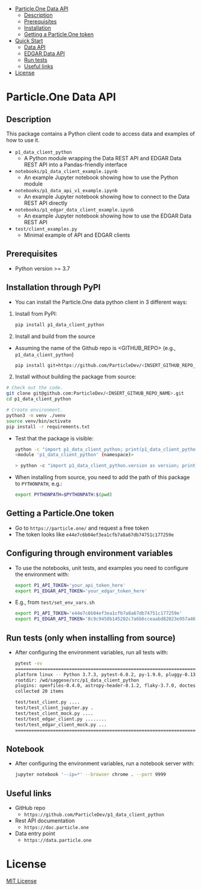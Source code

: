 <!--ts-->
   * [Particle.One Data API](#particleone-data-api)
      * [Description](#description)
      * [Prerequisites](#prerequisites)
      * [Installation](#installation)
      * [Getting a Particle.One token](#getting-a-particleone-token)
   * [Quick Start](#quick-start)
      * [Data API](#data-api)
      * [EDGAR Data API](#edgar-data-api)
      * [Run tests](#run-tests)
      * [Useful links](#useful-links)
   * [License](#license)



<!--te-->

# Particle.One Data API

## Description

This package contains a Python client code to access data and examples of how to
use it.

- `p1_data_client_python`
  - A Python module wrapping the Data REST API and EDGAR Data REST API into a
    Pandas-friendly interface
- `notebooks/p1_data_client_example.ipynb`
  - An example Jupyter notebook showing how to use the Python module
- `notebooks/p1_data_api_v1_example.ipynb`
  - An example Jupyter notebook showing how to connect to the Data REST API
    directly
- `notebooks/p1_edgar_data_client_example.ipynb`
  - An example Jupyter notebook showing how to use the EDGAR Data REST API
- `test/client_examples.py`
  - Minimal example of API and EDGAR clients

## Prerequisites

- Python version >= 3.7

## Installation through PyPI

- You can install the Particle.One data python client in 3 different ways:

1) Install from PyPI:
   ```bash
   pip install p1_data_client_python
   ```

2) Install and build from the source
- Assuming the name of the Github repo is <GITHUB_REPO> (e.g.,
  `p1_data_client_python`)
   ```bash
   pip install git+https://github.com/ParticleDev/<INSERT_GITHUB_REPO_NAME>.git
   ```

2) Install without building the package from source:

  ```bash
  # Check out the code.
  git clone git@github.com:ParticleDev/<INSERT_GITHUB_REPO_NAME>.git
  cd p1_data_client_python

  # Create environment.
  python3 -m venv ./venv
  source venv/bin/activate
  pip install -r requirements.txt
  ```

- Test that the package is visible:

  ```bash
  python -c "import p1_data_client_python; print(p1_data_client_python)"
  <module 'p1_data_client_python' (namespace)>

  > python -c "import p1_data_client_python.version as version; print(version.VERSION)"
  ```

- When installing from source, you need to add the path of this package to
  `PYTHONPATH`, e.g.:
  ```bash
  export PYTHONPATH=$PYTHONPATH:$(pwd)
  ```

## Getting a Particle.One token

- Go to `https://particle.one/` and request a free token
- The token looks like `e44e7c6b04ef3ea1cfb7a8a67db74751c177259e`

## Configuring through environment variables

- To use the notebooks, unit tests, and examples you need to configure the
  environment with:

  ```bash
  export P1_API_TOKEN='your_api_token_here'
  export P1_EDGAR_API_TOKEN='your_edgar_token_here'
  ```

- E.g., from `test/set_env_vars.sh`
  ```bash
  export P1_API_TOKEN='e44e7c6b04ef3ea1cfb7a8a67db74751c177259e'
  export P1_EDGAR_API_TOKEN='8c9c9458b145202c7a6b6cceaabd82023e957a46d6cf7061ed8e1c94a168f2fd'
  ```

## Run tests (only when installing from source)

- After configuring the environment variables, run all tests with:

  ```bash
  pytest -vv
  =============================================================================================== test session starts ================================================================================================
  platform linux -- Python 3.7.3, pytest-6.0.2, py-1.9.0, pluggy-0.13.1
  rootdir: /wd/saggese/src/p1_data_client_python
  plugins: openfiles-0.4.0, astropy-header-0.1.2, flaky-3.7.0, doctestplus-0.4.0, remotedata-0.3.1, arraydiff-0.3, hypothesis-5.3.0
  collected 20 items

  test/test_client.py ....
  test/test_client_jupyter.py .
  test/test_client_mock.py ....
  test/test_edgar_client.py ........
  test/test_edgar_client_mock.py ...
  ================================================================================================ 9 passed in 3.46s =================================================================================================
  ```

## Notebook

- After configuring the environment variables, run a notebook server with:

  ```bash
  jupyter notebook '--ip=*' --browser chrome . --port 9999
  ```

## Useful links

- GitHub repo
  - `https://github.com/ParticleDev/p1_data_client_python`
- Rest API documentation
  - `https://doc.particle.one`
- Data entry point
  - `https://data.particle.one`

# License

[MIT License](license.txt)
